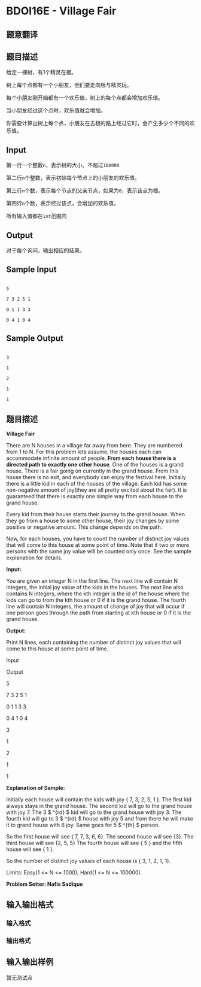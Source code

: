 # BDOI16E - Village Fair

## 题意翻译

## 题目描述

给定一棵树，有1个精灵在根。

树上每个点都有一个小朋友，他们要走向根与精灵玩。

每个小朋友刚开始都有一个欢乐值，树上的每个点都会增加欢乐值。

当小朋友经过这个点时，欢乐值就会增加。

你需要计算出树上每个点，小朋友在去根的路上经过它时，会产生多少个不同的欢乐值。

## Input

第一行一个整数`n`，表示树的大小。不超过`100000`

第二行`n`个整数，表示初始每个节点上的小朋友的欢乐值。

第三行`n`个数，表示每个节点的父亲节点，如果为`0`，表示该点为根。

第四行`n`个数，表示经过该点，会增加的欢乐值。

所有输入值都在`int`范围内

## Output

对于每个询问，输出相应的结果。

## Sample Input

```

5

7 3 2 5 1

0 1 1 3 3

0 4 1 0 4

```

## Sample Output

```

3

1

2

1

1

```

## 题目描述

  **Village Fair**

There are N houses in a village far away from here. They are numbered from 1 to N. For this problem lets assume, the houses each can accommodate infinite amount of people. **From each house there is a** **directed path to exactly one other house**. One of the houses is a grand house. There is a fair going on currently in the grand house. From this house there is no exit, and everybody can enjoy the festival here. Initially there is a little kid in each of the houses of the village. Each kid has some non-negative amount of joy(they are all pretty excited about the fair). It is guaranteed that there is exactly one simple way from each house to the grand house.

Every kid from their house starts their journey to the grand house. When they go from a house to some other house, their joy changes by some positive or negative amount. This change depends on the path.

Now, for each houses, you have to count the number of distinct joy values that will come to this house at some point of time. Note that if two or more persons with the same joy value will be counted only once. See the sample explanation for details.

**Input:**

You are given an integer N in the first line. The next line will contain N integers, the initial joy value of the kids in the houses. The next line also contains N integers, where the kth integer is the id of the house where the kids can go to from the kth house or 0 if it is the grand house. The fourth line will contain N integers, the amount of change of joy that will occur if one person goes through the path from starting at kth house or 0 if it is the grand house.

**Output:**

Print N lines, each containing the number of distinct joy values that will come to this house at some point of time.

Input

Output

5

7 3 2 5 1

0 1 1 3 3

0 4 1 0 4

3

1

2

1

1

**Explanation of Sample:**

Initially each house will contain the kids with joy { 7, 3, 2, 5, 1 }. The first kid always stays in the grand house. The second kid will go to the grand house with joy 7. The 3 $ ^{rd} $ kid will go to the grand house with joy 3. The fourth kid will go to 3 $ ^{rd} $ house with joy 5 and from there he will make it to grand house with 6 joy. Same goes for 5 $ ^{th} $ person.

So the first house will see { 7, 7, 3, 6, 6}. The second house will see {3}. The third house will see {2, 5, 5} The fourth house will see { 5 } and the fifth house will see { 1 }.

So the number of distinct joy values of each house is { 3, 1, 2, 1, 1}.

Limits: Easy(1 <= N <= 1000), Hard(1 <= N <= 100000).

**Problem Setter: Nafis Sadique**

## 输入输出格式

### 输入格式

### 输出格式

## 输入输出样例

暂无测试点

